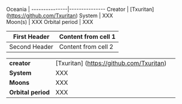 Oceania        | 
---------------|---------------
Creator | [Txuritan] (https://github.com/Txuritan)
System  | XXX     
Moon(s) | XXX
Orbital period | XXX

First Header | Content from cell 1 
-------------|-----------------------
Second Header | Content from cell 2

||||
|---|---|---|
|**creator**| [Txuritan] (https://github.com/Txuritan) | 
|**System** | XXX                                      |
|**Moons**  | XXX
|**Orbital period** | XXX
